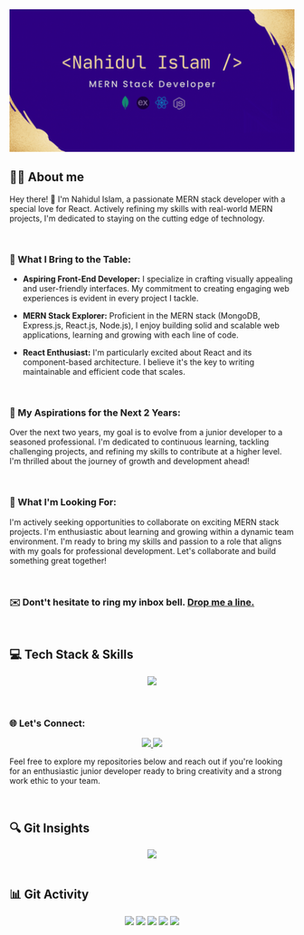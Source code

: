 <a href="https://www.linkedin.com/in/iamnahidul-islam/">
<img src="./Images/Banner/github-banner-gif2.gif" />
</a>

## 🙋‍♂️ About me

Hey there! 👋 I'm Nahidul Islam, a passionate MERN stack developer with a special love for React. Actively refining my skills with real-world MERN projects, I'm dedicated to staying on the cutting edge of technology.

<br>

### 🚀 What I Bring to the Table:

- **Aspiring Front-End Developer:** I specialize in crafting visually appealing and user-friendly interfaces. My commitment to creating engaging web experiences is evident in every project I tackle.

- **MERN Stack Explorer:** Proficient in the MERN stack (MongoDB, Express.js, React.js, Node.js), I enjoy building solid and scalable web applications, learning and growing with each line of code.

- **React Enthusiast:** I'm particularly excited about React and its component-based architecture. I believe it's the key to writing maintainable and efficient code that scales.

<br>

### 🌟 My Aspirations for the Next 2 Years:

Over the next two years, my goal is to evolve from a junior developer to a seasoned professional. I'm dedicated to continuous learning, tackling challenging projects, and refining my skills to contribute at a higher level. I'm thrilled about the journey of growth and development ahead!

<br>

### 💼 What I'm Looking For:

I'm actively seeking opportunities to collaborate on exciting MERN stack projects. I'm enthusiastic about learning and growing within a dynamic team environment. I'm ready to bring my skills and passion to a role that aligns with my goals for professional development. Let's collaborate and build something great together!

<br>

### **✉️ Dont't hesitate to ring my inbox bell. [Drop me a line.](mailto:nahidulislam.contact@gmail.com "Drop a mail")**

<br>


## 💻 Tech Stack & Skills

<p align="center">
    <img src="https://skillicons.dev/icons?i=js,react,nodejs,express,mongodb,tailwind,css,html,firebase,figma" />
</p>

<br>



### 🌐 Let's Connect:

<p align="center">
  <a href="https://www.linkedin.com/in/iamnahidul-islam/" target="_blank">
    <img src="https://skillicons.dev/icons?i=linkedin" />
  </a>
  <a href="https://twitter.com/nahidul_fahim_" target="_blank">
    <img src="https://skillicons.dev/icons?i=twitter" />
  </a>
</p>

Feel free to explore my repositories below and reach out if you're looking for an enthusiastic junior developer ready to bring creativity and a strong work ethic to your team.

<br>


## 🔍 Git Insights
<div align="center">
<img src="https://github-readme-streak-stats.herokuapp.com?user=nahidul-fahim&theme=buefy-dark&hide_border=true&date_format=M%20j%5B%2C%20Y%5D&card_width=800" />
</div>

<br>

## 📊 Git Activity

<div align="center">

<img src="http://github-profile-summary-cards.vercel.app/api/cards/repos-per-language?username=nahidul-fahim&theme=2077" width="400" />

<img src="http://github-profile-summary-cards.vercel.app/api/cards/most-commit-language?username=nahidul-fahim&theme=2077" width="400" />

<img src="http://github-profile-summary-cards.vercel.app/api/cards/stats?username=nahidul-fahim&theme=2077" width="400" />

<img src="http://github-profile-summary-cards.vercel.app/api/cards/productive-time?username=nahidul-fahim&theme=2077&utcOffset=8" width="400" /> 

<img src="http://github-profile-summary-cards.vercel.app/api/cards/profile-details?username=nahidul-fahim&theme=2077" width="800" />

</div>